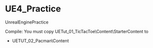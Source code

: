 # UE4_Practice
UnrealEnginePractice

Compile:
You must copy UETut_01_TicTacToe\Content\StarterContent to 
*	UETUT_02_Pacman\Content
